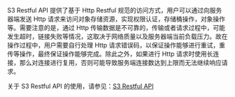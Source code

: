 S3 Restful API 提供了基于 Http Restful 规范的访问方式，用户可以通过向服务器端发送 Http 请求来访问对象存储资源，实现权限认证，存储桶操作，对象操作等。需要注意的是，通过 Http 传输数据是不可靠的，传输或者请求过程中，可能发生超时，链接失败等情况，这取决于网络质量以及服务器端当前负载压力。故在操作过程中，用户需要自行处理 Http 请求错误码，以保证操作能够进行重试，重传等操作，最终保证操作能够完成。除此之外，如果进行 Http 请求时使用长连接，那么对连接进行复用，否则可能导致服务端连接数达到上限而无法继续响应请求。

关于 S3 Restful API 的使用，请参见：[S3 Restful API](http://docs.aws.amazon.com/AmazonS3/latest/API/Welcome.html)

